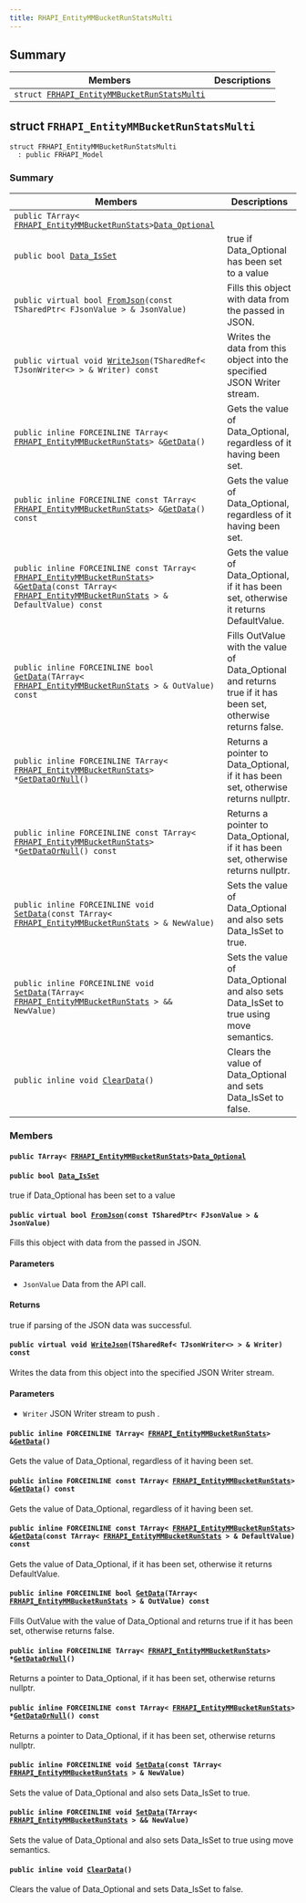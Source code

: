 ```yaml
---
title: RHAPI_EntityMMBucketRunStatsMulti
---
```


## Summary

 Members                        | Descriptions                                
--------------------------------|---------------------------------------------
`struct `[`FRHAPI_EntityMMBucketRunStatsMulti`](#structFRHAPI__EntityMMBucketRunStatsMulti) | 

## struct `FRHAPI_EntityMMBucketRunStatsMulti` <a id="structFRHAPI__EntityMMBucketRunStatsMulti"></a>

```
struct FRHAPI_EntityMMBucketRunStatsMulti
  : public FRHAPI_Model
```

### Summary

 Members                        | Descriptions                                
--------------------------------|---------------------------------------------
`public TArray< `[`FRHAPI_EntityMMBucketRunStats`](RHAPI_EntityMMBucketRunStats.md#structFRHAPI__EntityMMBucketRunStats)` > `[`Data_Optional`](#structFRHAPI__EntityMMBucketRunStatsMulti_1af16bb039020efb9c25bba514b5faa2df) | 
`public bool `[`Data_IsSet`](#structFRHAPI__EntityMMBucketRunStatsMulti_1ac7df0b8b073f7f8b156b6afd84f335a2) | true if Data_Optional has been set to a value
`public virtual bool `[`FromJson`](#structFRHAPI__EntityMMBucketRunStatsMulti_1a6efe844f13c2517f6d784f078bf05678)`(const TSharedPtr< FJsonValue > & JsonValue)` | Fills this object with data from the passed in JSON.
`public virtual void `[`WriteJson`](#structFRHAPI__EntityMMBucketRunStatsMulti_1a59ac47f759e6db6f7dbabd64367f2001)`(TSharedRef< TJsonWriter<> > & Writer) const` | Writes the data from this object into the specified JSON Writer stream.
`public inline FORCEINLINE TArray< `[`FRHAPI_EntityMMBucketRunStats`](RHAPI_EntityMMBucketRunStats.md#structFRHAPI__EntityMMBucketRunStats)` > & `[`GetData`](#structFRHAPI__EntityMMBucketRunStatsMulti_1ae0c34ff156d96c80600e14305686910e)`()` | Gets the value of Data_Optional, regardless of it having been set.
`public inline FORCEINLINE const TArray< `[`FRHAPI_EntityMMBucketRunStats`](RHAPI_EntityMMBucketRunStats.md#structFRHAPI__EntityMMBucketRunStats)` > & `[`GetData`](#structFRHAPI__EntityMMBucketRunStatsMulti_1a9cbcd98d4ca526068d4426d1565f0c71)`() const` | Gets the value of Data_Optional, regardless of it having been set.
`public inline FORCEINLINE const TArray< `[`FRHAPI_EntityMMBucketRunStats`](RHAPI_EntityMMBucketRunStats.md#structFRHAPI__EntityMMBucketRunStats)` > & `[`GetData`](#structFRHAPI__EntityMMBucketRunStatsMulti_1a2443e012ac37cd57c9bc29d984572b67)`(const TArray< `[`FRHAPI_EntityMMBucketRunStats`](RHAPI_EntityMMBucketRunStats.md#structFRHAPI__EntityMMBucketRunStats)` > & DefaultValue) const` | Gets the value of Data_Optional, if it has been set, otherwise it returns DefaultValue.
`public inline FORCEINLINE bool `[`GetData`](#structFRHAPI__EntityMMBucketRunStatsMulti_1a6ca3e647ba277d15197ffa750b57038b)`(TArray< `[`FRHAPI_EntityMMBucketRunStats`](RHAPI_EntityMMBucketRunStats.md#structFRHAPI__EntityMMBucketRunStats)` > & OutValue) const` | Fills OutValue with the value of Data_Optional and returns true if it has been set, otherwise returns false.
`public inline FORCEINLINE TArray< `[`FRHAPI_EntityMMBucketRunStats`](RHAPI_EntityMMBucketRunStats.md#structFRHAPI__EntityMMBucketRunStats)` > * `[`GetDataOrNull`](#structFRHAPI__EntityMMBucketRunStatsMulti_1ae58552c80604c1588e0caba449b1d3a4)`()` | Returns a pointer to Data_Optional, if it has been set, otherwise returns nullptr.
`public inline FORCEINLINE const TArray< `[`FRHAPI_EntityMMBucketRunStats`](RHAPI_EntityMMBucketRunStats.md#structFRHAPI__EntityMMBucketRunStats)` > * `[`GetDataOrNull`](#structFRHAPI__EntityMMBucketRunStatsMulti_1a64bd6007d6115ee04be415b7c460bc8f)`() const` | Returns a pointer to Data_Optional, if it has been set, otherwise returns nullptr.
`public inline FORCEINLINE void `[`SetData`](#structFRHAPI__EntityMMBucketRunStatsMulti_1a59f3edc075f629a48c0a7a0583ef0b6e)`(const TArray< `[`FRHAPI_EntityMMBucketRunStats`](RHAPI_EntityMMBucketRunStats.md#structFRHAPI__EntityMMBucketRunStats)` > & NewValue)` | Sets the value of Data_Optional and also sets Data_IsSet to true.
`public inline FORCEINLINE void `[`SetData`](#structFRHAPI__EntityMMBucketRunStatsMulti_1ac4df9cb84636190c3b3c4974eb0a517b)`(TArray< `[`FRHAPI_EntityMMBucketRunStats`](RHAPI_EntityMMBucketRunStats.md#structFRHAPI__EntityMMBucketRunStats)` > && NewValue)` | Sets the value of Data_Optional and also sets Data_IsSet to true using move semantics.
`public inline void `[`ClearData`](#structFRHAPI__EntityMMBucketRunStatsMulti_1a291172e28e954196f92936da939d06e6)`()` | Clears the value of Data_Optional and sets Data_IsSet to false.

### Members

#### `public TArray< `[`FRHAPI_EntityMMBucketRunStats`](RHAPI_EntityMMBucketRunStats.md#structFRHAPI__EntityMMBucketRunStats)` > `[`Data_Optional`](#structFRHAPI__EntityMMBucketRunStatsMulti_1af16bb039020efb9c25bba514b5faa2df) <a id="structFRHAPI__EntityMMBucketRunStatsMulti_1af16bb039020efb9c25bba514b5faa2df"></a>

#### `public bool `[`Data_IsSet`](#structFRHAPI__EntityMMBucketRunStatsMulti_1ac7df0b8b073f7f8b156b6afd84f335a2) <a id="structFRHAPI__EntityMMBucketRunStatsMulti_1ac7df0b8b073f7f8b156b6afd84f335a2"></a>

true if Data_Optional has been set to a value

#### `public virtual bool `[`FromJson`](#structFRHAPI__EntityMMBucketRunStatsMulti_1a6efe844f13c2517f6d784f078bf05678)`(const TSharedPtr< FJsonValue > & JsonValue)` <a id="structFRHAPI__EntityMMBucketRunStatsMulti_1a6efe844f13c2517f6d784f078bf05678"></a>

Fills this object with data from the passed in JSON.

#### Parameters
* `JsonValue` Data from the API call.

#### Returns
true if parsing of the JSON data was successful.

#### `public virtual void `[`WriteJson`](#structFRHAPI__EntityMMBucketRunStatsMulti_1a59ac47f759e6db6f7dbabd64367f2001)`(TSharedRef< TJsonWriter<> > & Writer) const` <a id="structFRHAPI__EntityMMBucketRunStatsMulti_1a59ac47f759e6db6f7dbabd64367f2001"></a>

Writes the data from this object into the specified JSON Writer stream.

#### Parameters
* `Writer` JSON Writer stream to push .

#### `public inline FORCEINLINE TArray< `[`FRHAPI_EntityMMBucketRunStats`](RHAPI_EntityMMBucketRunStats.md#structFRHAPI__EntityMMBucketRunStats)` > & `[`GetData`](#structFRHAPI__EntityMMBucketRunStatsMulti_1ae0c34ff156d96c80600e14305686910e)`()` <a id="structFRHAPI__EntityMMBucketRunStatsMulti_1ae0c34ff156d96c80600e14305686910e"></a>

Gets the value of Data_Optional, regardless of it having been set.

#### `public inline FORCEINLINE const TArray< `[`FRHAPI_EntityMMBucketRunStats`](RHAPI_EntityMMBucketRunStats.md#structFRHAPI__EntityMMBucketRunStats)` > & `[`GetData`](#structFRHAPI__EntityMMBucketRunStatsMulti_1a9cbcd98d4ca526068d4426d1565f0c71)`() const` <a id="structFRHAPI__EntityMMBucketRunStatsMulti_1a9cbcd98d4ca526068d4426d1565f0c71"></a>

Gets the value of Data_Optional, regardless of it having been set.

#### `public inline FORCEINLINE const TArray< `[`FRHAPI_EntityMMBucketRunStats`](RHAPI_EntityMMBucketRunStats.md#structFRHAPI__EntityMMBucketRunStats)` > & `[`GetData`](#structFRHAPI__EntityMMBucketRunStatsMulti_1a2443e012ac37cd57c9bc29d984572b67)`(const TArray< `[`FRHAPI_EntityMMBucketRunStats`](RHAPI_EntityMMBucketRunStats.md#structFRHAPI__EntityMMBucketRunStats)` > & DefaultValue) const` <a id="structFRHAPI__EntityMMBucketRunStatsMulti_1a2443e012ac37cd57c9bc29d984572b67"></a>

Gets the value of Data_Optional, if it has been set, otherwise it returns DefaultValue.

#### `public inline FORCEINLINE bool `[`GetData`](#structFRHAPI__EntityMMBucketRunStatsMulti_1a6ca3e647ba277d15197ffa750b57038b)`(TArray< `[`FRHAPI_EntityMMBucketRunStats`](RHAPI_EntityMMBucketRunStats.md#structFRHAPI__EntityMMBucketRunStats)` > & OutValue) const` <a id="structFRHAPI__EntityMMBucketRunStatsMulti_1a6ca3e647ba277d15197ffa750b57038b"></a>

Fills OutValue with the value of Data_Optional and returns true if it has been set, otherwise returns false.

#### `public inline FORCEINLINE TArray< `[`FRHAPI_EntityMMBucketRunStats`](RHAPI_EntityMMBucketRunStats.md#structFRHAPI__EntityMMBucketRunStats)` > * `[`GetDataOrNull`](#structFRHAPI__EntityMMBucketRunStatsMulti_1ae58552c80604c1588e0caba449b1d3a4)`()` <a id="structFRHAPI__EntityMMBucketRunStatsMulti_1ae58552c80604c1588e0caba449b1d3a4"></a>

Returns a pointer to Data_Optional, if it has been set, otherwise returns nullptr.

#### `public inline FORCEINLINE const TArray< `[`FRHAPI_EntityMMBucketRunStats`](RHAPI_EntityMMBucketRunStats.md#structFRHAPI__EntityMMBucketRunStats)` > * `[`GetDataOrNull`](#structFRHAPI__EntityMMBucketRunStatsMulti_1a64bd6007d6115ee04be415b7c460bc8f)`() const` <a id="structFRHAPI__EntityMMBucketRunStatsMulti_1a64bd6007d6115ee04be415b7c460bc8f"></a>

Returns a pointer to Data_Optional, if it has been set, otherwise returns nullptr.

#### `public inline FORCEINLINE void `[`SetData`](#structFRHAPI__EntityMMBucketRunStatsMulti_1a59f3edc075f629a48c0a7a0583ef0b6e)`(const TArray< `[`FRHAPI_EntityMMBucketRunStats`](RHAPI_EntityMMBucketRunStats.md#structFRHAPI__EntityMMBucketRunStats)` > & NewValue)` <a id="structFRHAPI__EntityMMBucketRunStatsMulti_1a59f3edc075f629a48c0a7a0583ef0b6e"></a>

Sets the value of Data_Optional and also sets Data_IsSet to true.

#### `public inline FORCEINLINE void `[`SetData`](#structFRHAPI__EntityMMBucketRunStatsMulti_1ac4df9cb84636190c3b3c4974eb0a517b)`(TArray< `[`FRHAPI_EntityMMBucketRunStats`](RHAPI_EntityMMBucketRunStats.md#structFRHAPI__EntityMMBucketRunStats)` > && NewValue)` <a id="structFRHAPI__EntityMMBucketRunStatsMulti_1ac4df9cb84636190c3b3c4974eb0a517b"></a>

Sets the value of Data_Optional and also sets Data_IsSet to true using move semantics.

#### `public inline void `[`ClearData`](#structFRHAPI__EntityMMBucketRunStatsMulti_1a291172e28e954196f92936da939d06e6)`()` <a id="structFRHAPI__EntityMMBucketRunStatsMulti_1a291172e28e954196f92936da939d06e6"></a>

Clears the value of Data_Optional and sets Data_IsSet to false.

